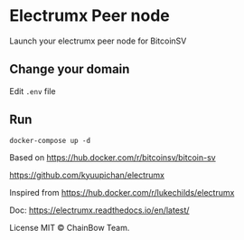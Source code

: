 # Electrumx Peer node

Launch your electrumx peer node for BitcoinSV

## Change your domain

Edit ```.env``` file
## Run

```
docker-compose up -d
```

Based on
https://hub.docker.com/r/bitcoinsv/bitcoin-sv

https://github.com/kyuupichan/electrumx

Inspired from
https://hub.docker.com/r/lukechilds/electrumx


Doc:
https://electrumx.readthedocs.io/en/latest/

License
MIT © ChainBow Team.

